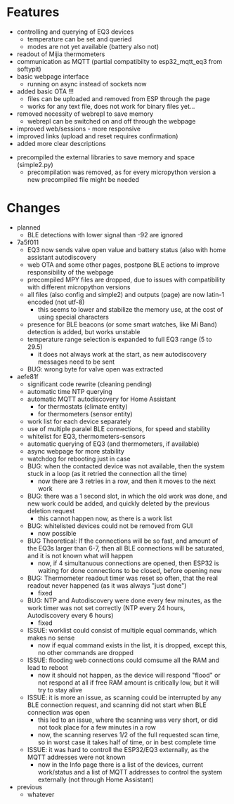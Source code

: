 # Features
   + controlling and querying of EQ3 devices
     - temperature can be set and queried
     - modes are not yet available (battery also not)
   + readout of Mijia thermometers
   + communication as MQTT (partial compatibilty to esp32_mqtt_eq3 from softypit)
   + basic webpage interface
     + running on async instead of sockets now
   + added basic OTA !!!
     + files can be uploaded and removed from ESP through the page
     + works for any text file, does not work for binary files yet...
   + removed necessity of webrepl to save memory
     + webrepl can be switched on and off through the webpage
   + improved web/sessions - more responsive
   + improved links (upload and reset requires confirmation)
   + added more clear descriptions
   - precompiled the external libraries to save memory and space (simple2.py)
     + precompilation was removed, as for every micropython version a new precompiled file might be needed

# Changes
 - planned
   - BLE detections with lower signal than -92 are ignored
 - 7a5f011
   - EQ3 now sends valve open value and battery status (also with home assistant autodiscovery
   - web OTA and some other pages, postpone BLE actions to improve responsibility of the webpage
   - precompiled MPY files are dropped, due to issues with compatibility with different micropython versions
   - all files (also config and simple2) and outputs (page) are now latin-1 encoded (not utf-8)
     - this seems to lower and stabilize the memory use, at the cost of using special characters
   - presence for BLE beacons (or some smart watches, like Mi Band) detection is added, but works unstable
   - temperature range selection is expanded to full EQ3 range (5 to 29.5)
     - it does not always work at the start, as new autodiscovery messages need to be sent
   - BUG: wrong byte for valve open was extracted
 - aefe81f
   - significant code rewrite (cleaning pending)
   - automatic time NTP querying
   - automatic MQTT autodiscovery for Home Assistant
     - for thermostats (climate entity)
     - for thermometers (sensor entity)
   - work list for each device separately
   - use of multiple paralel BLE connections, for speed and stability
   - whitelist for EQ3, thermometers-sensors
   - automatic querying of EQ3 (and thermometers, if available)
   - async webpage for more stability
   - watchdog for rebooting just in case
   - BUG: when the contacted device was not available, then the system stuck in a loop (as it retried the connection all the time)
     - now there are 3 retries in a row, and then it moves to the next work
   - BUG: there was a 1 second slot, in which the old work was done, and new work could be added, and quickly deleted by the previous deletion request
     - this cannot happen now, as there is a work list
   - BUG: whitelisted devices could not be removed from GUI
     - now possible
   - BUG Theoretical: If the connections will be so fast, and amount of the EQ3s larger than 6-7, then all BLE connections will be saturated, and it is not known what will happen
     - now, if 4 simultanuous connections are opened, then ESP32 is waiting for done connections to be closed, before opening new
   - BUG: Thermometer readout timer was reset so often, that the real readout never happened (as it was always "just done")
     - fixed
   - BUG: NTP and Autodiscovery were done every few minutes, as the work timer was not set correctly (NTP every 24 hours, Autodiscovery every 6 hours)
     - fixed
   - ISSUE: worklist could consist of multiple equal commands, which makes no sense
     - now if equal command exists in the list, it is dropped, except this, no other commands are dropped
   - ISSUE: flooding web connections could comsume all the RAM and lead to reboot
     - now it should not happen, as the device will respond "flood" or not respond at all if free RAM amount is critically low, but it will try to stay alive
   - ISSUE: it is more an issue, as scanning could be interrupted by any BLE connection request, and scanning did not start when BLE connection was open
     - this led to an issue, where the scanning was very short, or did not took place for a few minutes in a row
     - now, the scanning reserves 1/2 of the full requested scan time, so in worst case it takes half of time, or in best complete time
   - ISSUE: it was hard to controll the ESP32/EQ3 externally, as the MQTT addresses were not known
     - now in the Info page there is a list of the devices, current work/status and a list of MQTT addresses to control the system externally (not through Home Assistant)
 - previous
   - whatever
